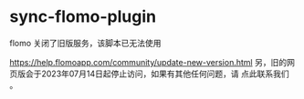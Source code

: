 # sync-flomo-plugin

flomo 关闭了旧版服务，该脚本已无法使用

https://help.flomoapp.com/community/update-new-version.html
另，旧的网页版会于2023年07月14日起停止访问，如果有其他任何问题，请 点此联系我们 。
